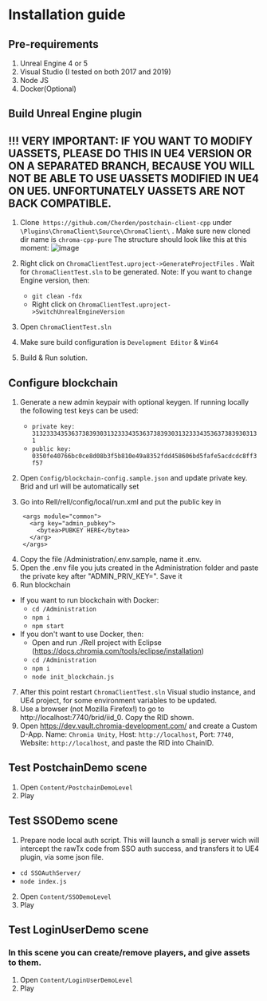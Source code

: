 
# Installation guide


## Pre-requirements

1. Unreal Engine 4 or 5
2. Visual Studio (I tested on both 2017 and 2019)
3. Node JS
4. Docker(Optional)

## Build Unreal Engine plugin

##  !!! VERY IMPORTANT: IF YOU WANT TO MODIFY UASSETS, PLEASE DO THIS IN UE4 VERSION OR ON A SEPARATED BRANCH, BECAUSE YOU WILL NOT BE ABLE TO USE UASSETS MODIFIED IN UE4 ON UE5. UNFORTUNATELY UASSETS ARE NOT BACK COMPATIBLE. 

1. Clone` https://github.com/Cherden/postchain-client-cpp` under `\Plugins\ChromaClient\Source\ChromaClient\` .
Make sure new cloned dir name is `chroma-cpp-pure`
The structure should look like this at this moment: 
![image](https://user-images.githubusercontent.com/85849035/140369944-0f6673a5-8ff0-4a06-b97d-a1ae08dc9517.png)

2. Right click on `ChromaClientTest.uproject->GenerateProjectFiles` . Wait for `ChromaClientTest.sln` to be generated. 
   Note: If you want to change Engine version, then:
    - `git clean -fdx`
    - Right click on `ChromaClientTest.uproject->SwitchUnrealEngineVersion`
3. Open `ChromaClientTest.sln`
4. Make sure build configuration is `Development Editor`  & `Win64`	
5. Build & Run solution.

## Configure blockchain
1. Generate a new admin keypair with optional keygen. If running locally the following test keys can be used:
    - `private key: 3132333435363738393031323334353637383930313233343536373839303131`
    - `public key: 0350fe40766bc0ce8d08b3f5b810e49a8352fdd458606bd5fafe5acdcdc8ff3f57` 

2. Open `Config/blockchain-config.sample.json` and update private key. Brid and url will be automatically set
 
3. Go into Rell/rell/config/local/run.xml and put the public key in
```
    <args module="common">
      <arg key="admin_pubkey">
        <bytea>PUBKEY HERE</bytea>
      </arg>
    </args>
```
4. Copy the file /Administration/.env.sample, name it .env.
5. Open the .env file you juts created in the Administration folder and paste the private key after "ADMIN_PRIV_KEY=". Save it
6. Run blockchain
- If you want to run blockchain with Docker: 
  - `cd /Administration`  
  - `npm i`
  - `npm start`
- If you don't want to use Docker, then:
  - Open and run ./Rell project with Eclipse (https://docs.chromia.com/tools/eclipse/installation)
  - `cd /Administration`
  - `npm i`
  - `node init_blockchain.js`
7. After this point restart `ChromaClientTest.sln` Visual studio instance, and UE4 project, for some environment variables to be updated.
8. Use a browser (not Mozilla Firefox!) to go to http://localhost:7740/brid/iid_0. Copy the RID shown.
9. Open https://dev.vault.chromia-development.com/ and create a Custom D-App. Name: `Chromia Unity`, Host: `http://localhost`, Port: `7740`, Website: `http://localhost`, and paste the RID into ChainID.


## Test PostchainDemo scene
1. Open `Content/PostchainDemoLevel`
2. Play

## Test SSODemo scene
1. Prepare node local auth script. This will launch a small js server wich will intercept the rawTx code from SSO auth success, and transfers it to UE4 plugin, via some json file. 
  - `cd SSOAuthServer/`
  - `node index.js`
2. Open `Content/SSODemoLevel`
3. Play

## Test LoginUserDemo scene
### In this scene you can create/remove players, and give assets to them.
1. Open `Content/LoginUserDemoLevel`
2. Play

